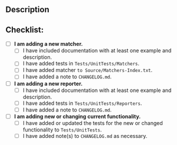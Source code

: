 <!--- Briefly describe your changes in the area below. Mention any issues this PR closes. -->

## Description
<!--- If necessary, go into depth of what this pull request is doing. -->

## Checklist:
<!--- Go over all the following points, and put an `x` in all the boxes that apply. -->
<!--- Feel free to remove whole sections, not points within the sections, that do not apply -->
<!--- If you're unsure about any of these, don't hesitate to ask. We're here to help! -->

- [ ] **I am adding a new matcher.**
  - [ ] I have included documentation with at least one example and description.
  - [ ] I have added tests in `Tests/UnitTests/Matchers`.
  - [ ] I have added matcher `to Source/Matchers-Index.txt`.
  - [ ] I have added a note to `CHANGELOG.md`.

- [ ] **I am adding a new reporter.**
  - [ ] I have included documentation with at least one example and description.
  - [ ] I have added tests in `Tests/UnitTests/Reporters`.
  - [ ] I have added a note to `CHANGELOG.md`.

- [ ] **I am adding new or changing current functionality.**
  - [ ] I have added or updated the tests for the new or changed functionality to `Tests/UnitTests`.
  - [ ] I have added note(s) to `CHANGELOG.md` as necessary.
